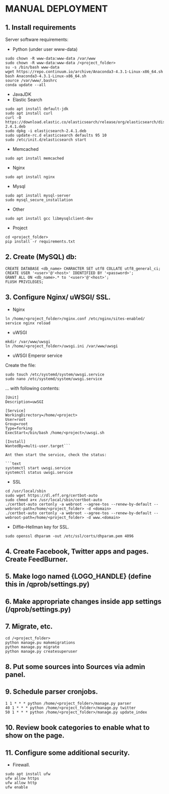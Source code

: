# MANUAL DEPLOYMENT

## 1. Install requirements

Server software requirements:

* Python (under user www-data)

```text
sudo chown -R www-data:www-data /var/www
sudo chown -R www-data:www-data /<project_folder>
su -s /bin/bash www-data
wget https://repo.continuum.io/archive/Anaconda3-4.3.1-Linux-x86_64.sh
bash Anaconda3-4.3.1-Linux-x86_64.sh 
source /var/www/.bashrc
conda update --all
```

* JavaJDK
* Elastic Search

```text
sudo apt install default-jdk
sudo apt install curl
curl -O https://download.elastic.co/elasticsearch/release/org/elasticsearch/distribution/deb/elasticsearch/2.4.1/elasticsearch-2.4.1.deb
sudo dpkg -i elasticsearch-2.4.1.deb
sudo update-rc.d elasticsearch defaults 95 10
sudo /etc/init.d/elasticsearch start
```

* Memcached

```text
sudo apt install memcached
```
* Nginx

```text
sudo apt install nginx
```

* Mysql

```text
sudo apt install mysql-server
sudo mysql_secure_installation
```

* Other

```text
sudo apt install gcc libmysqlclient-dev
```

* Project

```text
cd <project_folder>
pip install -r requirements.txt
```

## 2. Create (MySQL) db:

```text
CREATE DATABASE <db_name> CHARACTER SET utf8 COLLATE utf8_general_ci;
CREATE USER '<user>'@'<host>' IDENTIFIED BY '<password>';
GRANT ALL ON <db_name>.* to '<user>'@'<host>';
FLUSH PRIVILEGES;
```

## 3. Configure Nginx/ uWSGI/ SSL.

* Nginx

```text
ln /home/<project_folder>/nginx.conf /etc/nginx/sites-enabled/
service nginx reload
```

* uWSGI

```text
mkdir /var/www/uwsgi
ln /home/<project_folder>/uwsgi.ini /var/www/uwsgi
```

* uWSGI Emperor service

Create the file:

```text
sudo touch /etc/systemd/system/uwsgi.service
sudo nano /etc/systemd/system/uwsgi.service
```

... with following contents:

```text
[Unit]
Description=uwSGI

[Service]
WorkingDirectory=/home/<project>
User=root
Group=root
Type=forking
ExecStart=/bin/bash /home/<project>/uwsgi.sh

[Install]
WantedBy=multi-user.target```

Ant then start the service, check the status:

```text
systemctl start uwsgi.service
systemctl status uwsgi.service
```

* SSL

```text
cd /usr/local/sbin
sudo wget https://dl.eff.org/certbot-auto
sudo chmod a+x /usr/local/sbin/certbot-auto
./certbot-auto certonly -a webroot --agree-tos --renew-by-default --webroot-path=/home/<project_folder> -d <domain>
./certbot-auto certonly -a webroot --agree-tos --renew-by-default --webroot-path=/home/<project_folder> -d www.<domain>
```

* Diffie–Hellman key for SSL.

```text
sudo openssl dhparam -out /etc/ssl/certs/dhparam.pem 4096
```

## 4. Create Facebook, Twitter apps and pages. Create FeedBurner.

## 5. Make logo named {LOGO_HANDLE} (define this in /qprob/settings.py)

## 6. Make appropriate changes inside app settings (/qprob/settings.py)

## 7. Migrate, etc.

```text
cd /<project_folder>
python manage.pu makemigrations
python manage.py migrate
python manage.py createsuperuser
```

## 8. Put some sources into Sources via admin panel.

## 9. Schedule parser cronjobs.

```text
1 1 * * * python /home/<project_folder>/manage.py parser
40 1 * * * python /home/<project_folder>/manage.py twitter
50 1 * * * python /home/<project_folder>/manage.py update_index
```

## 10. Review book categories to enable what to show on the page.

## 11. Configure some additional security.

* Firewall.

```text
sudo apt install ufw
ufw allow https
ufw allow http
ufw enable
```
